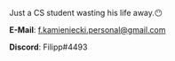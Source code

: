 Just a CS student wasting his life away.😶




__E-Mail__: f.kamieniecki.personal@gmail.com

__Discord__: Filipp#4493
